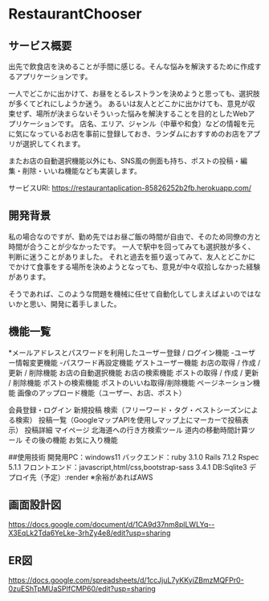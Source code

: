 # RestaurantChooser
## サービス概要
出先で飲食店を決めることが手間に感じる。そんな悩みを解決するために作成するアプリケーションです。

一人でどこかに出かけて、お昼をとるレストランを決めようと思っても、選択肢が多くてどれにしようか迷う。
あるいは友人とどこかに出かけても、意見が収束せず、場所が決まらないそういった悩みを解決することを目的としたWebアプリケーションです。
店名、エリア、ジャンル（中華や和食）などの情報を元に気になっているお店を事前に登録しておき、ランダムにおすすめのお店をアプリが選択してくれます。

またお店の自動選択機能以外にも、SNS風の側面も持ち、ポストの投稿・編集・削除・いいね機能なども実装します。

サービスURl:
https://restaurantaplication-85826252b2fb.herokuapp.com/
## 開発背景
私の場合なのですが、勤め先ではお昼ご飯の時間が自由で、そのため同僚の方と時間が合うことが少なかったです。
一人で駅中を回ってみても選択肢が多く、判断に迷うことがありました。
それと過去を振り返ってみて、友人とどこかにでかけて食事をする場所を決めようとなっても、意見が中々収拾しなかった経験があります。

そうであれば、このような問題を機械に任せて自動化してしまえばよいのではないかと思い、開発に着手しました。

## 機能一覧

*メールアドレスとパスワードを利用したユーザー登録 / ログイン機能
-ユーザー情報変更機能
-パスワード再設定機能
ゲストユーザー機能
お店の取得 / 作成 / 更新 / 削除機能
お店の自動選択機能
お店の検索機能
ポストの取得 / 作成 / 更新 / 削除機能
ポストの検索機能
ポストのいいね取得/削除機能
ページネーション機能
画像のアップロード機能（ユーザー、お店、ポスト）

会員登録・ログイン
新規投稿
検索（フリーワード・タグ・ベストシーズンによる検索）
投稿一覧（GoogleマップAPIを使用しマップ上にマーカーで投稿表示）
投稿詳細
マイページ
北海道への行き方検索ツール
道内の移動時間計算ツール
その後の機能
お気に入り機能

##使用技術
開発用PC：windows11
バックエンド：ruby 3.1.0 Rails 7.1.2 Rspec 5.1.1
フロントエンド：javascript,html/css,bootstrap-sass 3.4.1
DB:Sqlite3
デプロイ先（予定）:render ※余裕があればAWS

## 画面設計図
https://docs.google.com/document/d/1CA9d37nm8plLWLYq--X3EqLk2Tda6YeLke-3rhZy4e8/edit?usp=sharing
## ER図
https://docs.google.com/spreadsheets/d/1ccJjuL7yKKyiZBmzMQFPr0-0zuEShTpMUaSPIfCMP60/edit?usp=sharing

